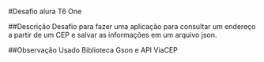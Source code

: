 #Desafio alura T6 One

##Descrição
Desafio para fazer uma aplicação para consultar um endereço a partir de um CEP e salvar as informações em um arquivo json.

##Observação
Usado Biblioteca Gson e API ViaCEP
